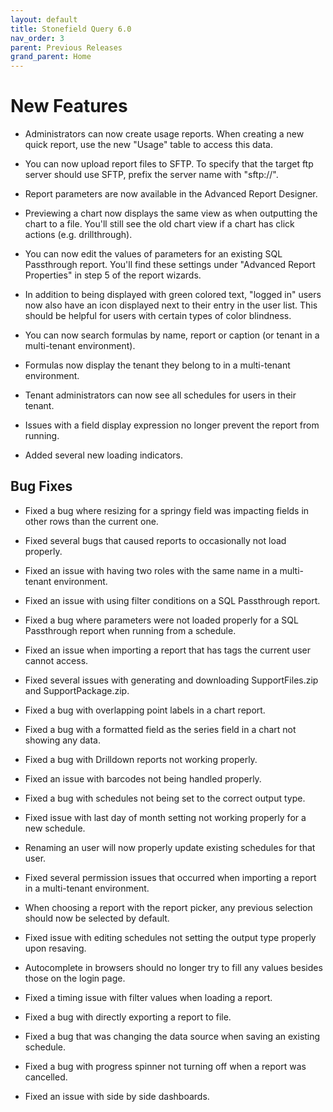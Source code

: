 ```yaml
---
layout: default
title: Stonefield Query 6.0
nav_order: 3
parent: Previous Releases
grand_parent: Home
---
```


# New Features

* Administrators can now create usage reports. When creating a new quick report, use the new "Usage" table to access this data.

* You can now upload report files to SFTP. To specify that the target ftp server should use SFTP, prefix the server name with "sftp://".

* Report parameters are now available in the Advanced Report Designer.

* Previewing a chart now displays the same view as when outputting the chart to a file. You'll still see the old chart view if a chart has click actions (e.g. drillthrough).

* You can now edit the values of parameters for an existing SQL Passthrough report. You'll find these settings under "Advanced Report Properties" in step 5 of the report wizards.

* In addition to being displayed with green colored text, "logged in" users now also have an icon displayed next to their entry in the user list. This should be helpful for users with certain types of color blindness. 

* You can now search formulas by name, report or caption (or tenant in a multi-tenant environment).

* Formulas now display the tenant they belong to in a multi-tenant environment.

* Tenant administrators can now see all schedules for users in their tenant.

* Issues with a field display expression no longer prevent the report from running.

* Added several new loading indicators.

## Bug Fixes

* Fixed a bug where resizing for a springy field was impacting fields in other rows than the current one.

* Fixed several bugs that caused reports to occasionally not load properly. 

* Fixed an issue with having two roles with the same name in a multi-tenant environment.

* Fixed an issue with using filter conditions on a SQL Passthrough report.

* Fixed a bug where parameters were not loaded properly for a SQL Passthrough report when running from a schedule.

* Fixed an issue when importing a report that has tags the current user cannot access.

* Fixed several issues with generating and downloading SupportFiles.zip and SupportPackage.zip.

* Fixed a bug with overlapping point labels in a chart report.

* Fixed a bug with a formatted field as the series field in a chart not showing any data.

* Fixed a bug with Drilldown reports not working properly.

* Fixed an issue with barcodes not being handled properly.

* Fixed a bug with schedules not being set to the correct output type.

* Fixed issue with last day of month setting not working properly for a new schedule.

* Renaming an user will now properly update existing schedules for that user.

* Fixed several permission issues that occurred when importing a report in a multi-tenant environment.

* When choosing a report with the report picker, any previous selection should now be selected by default.

* Fixed issue with editing schedules not setting the output type properly upon resaving.

* Autocomplete in browsers should no longer try to fill any values besides those on the login page.

* Fixed a timing issue with filter values when loading a report.

* Fixed a bug with directly exporting a report to file.

* Fixed a bug that was changing the data source when saving an existing schedule.

* Fixed a bug with progress spinner not turning off when a report was cancelled.

* Fixed an issue with side by side dashboards.